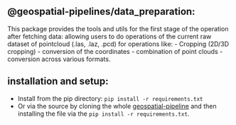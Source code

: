 ## @geospatial-pipelines/data_preparation:

This package provides the tools and utils for the first stage of the operation after fetching data: allowing users to do operations of the current raw dataset of pointcloud (.las, .laz, .pcd) for operations like: 
    - Cropping (2D/3D cropping)
    - conversion of the coordinates 
    - combination of point clouds
    - conversion across various formats.

## installation and setup:
- Install from the pip directory: `pip install -r requirements.txt`
- Or via the source by cloning the whole [geospatial-pipeline]() and then installing the file via the `pip install -r requirements.txt`.
